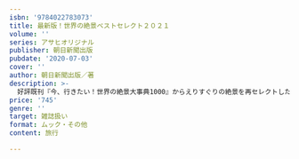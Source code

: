 ```yaml
---
isbn: '9784022783073'
title: 最新版！世界の絶景ベストセレクト２０２１
volume: ''
series: アサヒオリジナル
publisher: 朝日新聞出版
pubdate: '2020-07-03'
cover: ''
author: 朝日新聞出版／著
description: >-
  好評既刊『今、行きたい！世界の絶景大事典1000』からえりすぐりの絶景を再セレクトしたワイド版。迫力のある美しい写真を大きな誌面で楽しめる。巻頭には本書初出しとなる最新絶景を掲載！
price: '745'
genre: ''
target: 雑誌扱い
format: ムック・その他
content: 旅行

---
```

